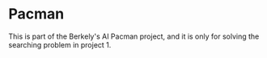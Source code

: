 # Pacman
This is part of the Berkely's AI Pacman project, and it is only for solving the searching problem in project 1. 
